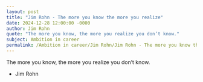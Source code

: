```yaml
---
layout: post
title: "Jim Rohn - The more you know the more you realize"
date: 2024-12-28 12:00:00 -0000
author: Jim Rohn
quote: "The more you know, the more you realize you don’t know."
subject: Ambition in career
permalink: /Ambition in career/Jim Rohn/Jim Rohn - The more you know the more you realize
---
```


The more you know, the more you realize you don’t know.

- Jim Rohn
